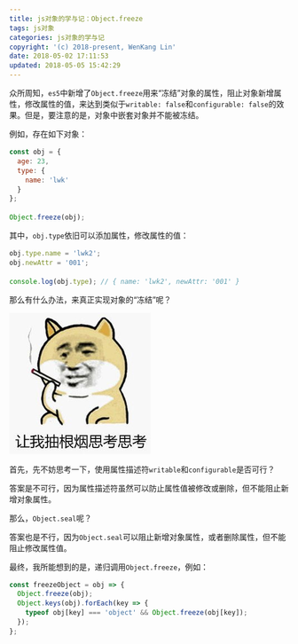 ```yaml
---
title: js对象的学与记：Object.freeze
tags: js对象
categories: js对象的学与记
copyright: '(c) 2018-present, WenKang Lin'
date: 2018-05-02 17:11:53
updated: 2018-05-05 15:42:29
---
```


众所周知，`es5`中新增了`Object.freeze`用来“冻结”对象的属性，阻止对象新增属性，修改属性的值，来达到类似于`writable: false`和`configurable: false`的效果。但是，要注意的是，对象中嵌套对象并不能被冻结。

<!-- more -->

例如，存在如下对象：

```js
const obj = {
  age: 23,
  type: {
    name: 'lwk'
  }
};

Object.freeze(obj);
```

其中，`obj.type`依旧可以添加属性，修改属性的值：

```js
obj.type.name = 'lwk2';
obj.newAttr = '001';

console.log(obj.type); // { name: 'lwk2', newAttr: '001' }
```

那么有什么办法，来真正实现对象的“冻结”呢？

![思考](/images/sikao.jpg)

首先，先不妨思考一下，使用属性描述符`writable`和`configurable`是否可行？

答案是不可行，因为属性描述符虽然可以防止属性值被修改或删除，但不能阻止新增对象属性。

那么，`Object.seal`呢？

答案也是不行，因为`Object.seal`可以阻止新增对象属性，或者删除属性，但不能阻止修改属性值。

最终，我所能想到的是，递归调用`Object.freeze`，例如：

```js
const freezeObject = obj => {
  Object.freeze(obj);
  Object.keys(obj).forEach(key => {
    typeof obj[key] === 'object' && Object.freeze(obj[key]);
  });
};
```
